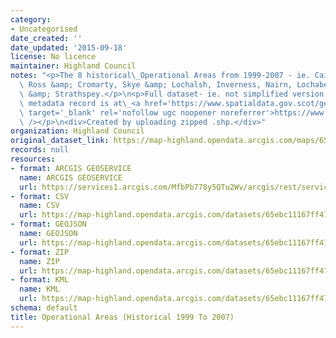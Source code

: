 ```yaml
---
category:
- Uncategorised
date_created: ''
date_updated: '2015-09-18'
license: No licence
maintainer: Highland Council
notes: "<p>The 8 historical\_Operational Areas from 1999-2007 - ie. Caithness, Sutherland,\
  \ Ross &amp; Cromarty, Skye &amp; Lochalsh, Inverness, Nairn, Lochaber, Badenoch\
  \ &amp; Strathspey.</p>\n<p>Full dataset- ie. not simplified version.</p>\n<p>Gemini\
  \ metadata record is at\_<a href='https://www.spatialdata.gov.scot/geonetwork/srv/eng/catalog.search#/metadata/40bb2aba-98ee-4509-ae08-41badcdf9018'\
  \ target='_blank' rel='nofollow ugc noopener noreferrer'>https://www.spatialdata.gov.scot/geonetwork/srv/eng/catalog.search#/metadata/40bb2aba-98ee-4509-ae08-41badcdf9018</a><br\
  \ /></p>\n<div>Created by uploading zipped .shp.</div>"
organization: Highland Council
original_dataset_link: https://map-highland.opendata.arcgis.com/maps/65ebc11167ff4772801b874fc8da6fe5_0
records: null
resources:
- format: ARCGIS GEOSERVICE
  name: ARCGIS GEOSERVICE
  url: https://services1.arcgis.com/MfbPb778y5QTu2Wv/arcgis/rest/services/OperationalAreas_8old/FeatureServer/0
- format: CSV
  name: CSV
  url: https://map-highland.opendata.arcgis.com/datasets/65ebc11167ff4772801b874fc8da6fe5_0.csv?outSR=%7B%22latestWkid%22%3A3857%2C%22wkid%22%3A102100%7D
- format: GEOJSON
  name: GEOJSON
  url: https://map-highland.opendata.arcgis.com/datasets/65ebc11167ff4772801b874fc8da6fe5_0.geojson?outSR=%7B%22latestWkid%22%3A3857%2C%22wkid%22%3A102100%7D
- format: ZIP
  name: ZIP
  url: https://map-highland.opendata.arcgis.com/datasets/65ebc11167ff4772801b874fc8da6fe5_0.zip?outSR=%7B%22latestWkid%22%3A3857%2C%22wkid%22%3A102100%7D
- format: KML
  name: KML
  url: https://map-highland.opendata.arcgis.com/datasets/65ebc11167ff4772801b874fc8da6fe5_0.kml?outSR=%7B%22latestWkid%22%3A3857%2C%22wkid%22%3A102100%7D
schema: default
title: Operational Areas (Historical 1999 To 2007)
---
```

